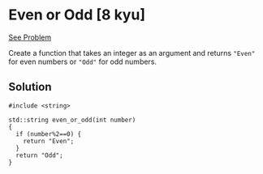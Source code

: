 # Even or Odd [8 kyu]

[See Problem](https://www.codewars.com/kata/53da3dbb4a5168369a0000fe)

Create a function that takes an integer as an argument and returns `"Even"` for even numbers or `"Odd"` for odd numbers.

## Solution

```
#include <string>

std::string even_or_odd(int number) 
{
  if (number%2==0) {
    return "Even";
  }
  return "Odd";
}
```
